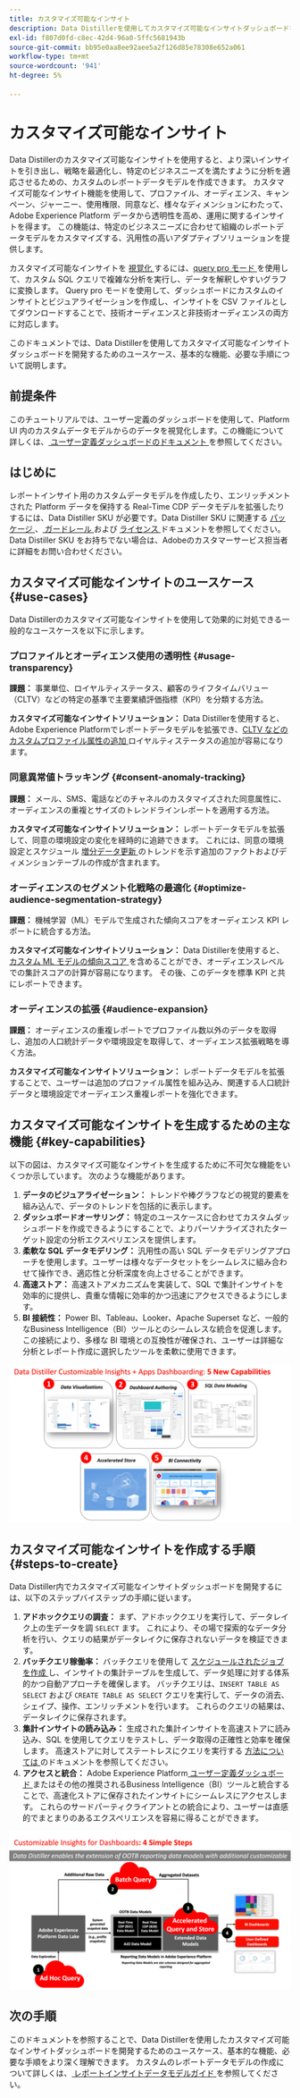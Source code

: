 ```yaml
---
title: カスタマイズ可能なインサイト
description: Data Distillerを使用してカスタマイズ可能なインサイトダッシュボードを開発するためのユースケース、基本的な機能、必要な手順について説明します。 Data Distillerのカスタマイズ可能なインサイト機能により、プロファイル、オーディエンス、キャンペーン、ジャーニー、使用権限、同意など、様々なディメンションにわたって透明性を高め、運用に関するインサイトを得る方法を説明します。
exl-id: f807d0fd-c8ec-42d4-96a0-5ffc5681943b
source-git-commit: bb95e0aa8ee92aee5a2f126d85e78308e652a061
workflow-type: tm+mt
source-wordcount: '941'
ht-degree: 5%

---
```


# カスタマイズ可能なインサイト

Data Distillerのカスタマイズ可能なインサイトを使用すると、より深いインサイトを引き出し、戦略を最適化し、特定のビジネスニーズを満たすように分析を適応させるための、カスタムのレポートデータモデルを作成できます。 カスタマイズ可能なインサイト機能を使用して、プロファイル、オーディエンス、キャンペーン、ジャーニー、使用権限、同意など、様々なディメンションにわたって、Adobe Experience Platform データから透明性を高め、運用に関するインサイトを得ます。 この機能は、特定のビジネスニーズに合わせて組織のレポートデータモデルをカスタマイズする、汎用性の高いアダプティブソリューションを提供します。

カスタマイズ可能なインサイトを [ 視覚化 ](../../../dashboards/data-distiller/overview.md) するには、[query pro モード ](../../../dashboards/data-distiller/customizable-insights/query-pro-mode.md) を使用して、カスタム SQL クエリで複雑な分析を実行し、データを解釈しやすいグラフに変換します。 Query pro モードを使用して、ダッシュボードにカスタムのインサイトとビジュアライゼーションを作成し、インサイトを CSV ファイルとしてダウンロードすることで、技術オーディエンスと非技術オーディエンスの両方に対応します。

このドキュメントでは、Data Distillerを使用してカスタマイズ可能なインサイトダッシュボードを開発するためのユースケース、基本的な機能、必要な手順について説明します。

## 前提条件

このチュートリアルでは、ユーザー定義のダッシュボードを使用して、Platform UI 内のカスタムデータモデルからのデータを視覚化します。この機能について詳しくは、[ ユーザー定義ダッシュボードのドキュメント ](../../../dashboards/user-defined-dashboards.md) を参照してください。

## はじめに

レポートインサイト用のカスタムデータモデルを作成したり、エンリッチメントされた Platform データを保持する Real-Time CDP データモデルを拡張したりするには、Data Distiller SKU が必要です。Data Distiller SKU に関連する [ パッケージ ](../../packaging.md)、[ ガードレール ](../../guardrails.md#query-accelerated-store) および [ ライセンス ](../../data-distiller/license-usage.md) ドキュメントを参照してください。 Data Distiller SKU をお持ちでない場合は、Adobeのカスタマーサービス担当者に詳細をお問い合わせください。

## カスタマイズ可能なインサイトのユースケース {#use-cases}

Data Distillerのカスタマイズ可能なインサイトを使用して効果的に対処できる一般的なユースケースを以下に示します。

### プロファイルとオーディエンス使用の透明性 {#usage-transparency}

**課題：** 事業単位、ロイヤルティステータス、顧客のライフタイムバリュー（CLTV）などの特定の基準で主要業績評価指標（KPI）を分類する方法。

**カスタマイズ可能なインサイトソリューション：** Data Distillerを使用すると、Adobe Experience Platformでレポートデータモデルを拡張でき、[CLTV などのカスタムプロファイル属性の追加 ](../../use-cases/customer-lifetime-value.md) ロイヤルティステータスの追加が容易になります。

### 同意異常値トラッキング {#consent-anomaly-tracking}

**課題：** メール、SMS、電話などのチャネルのカスタマイズされた同意属性に、オーディエンスの重複とサイズのトレンドラインレポートを適用する方法。

**カスタマイズ可能なインサイトソリューション：** レポートデータモデルを拡張して、同意の環境設定の変化を経時的に追跡できます。 これには、同意の環境設定とスケジュール [ 増分データ更新 ](../../key-concepts/incremental-load.md) のトレンドを示す追加のファクトおよびディメンションテーブルの作成が含まれます。

### オーディエンスのセグメント化戦略の最適化 {#optimize-audience-segmentation-strategy}

**課題：** 機械学習（ML）モデルで生成された傾向スコアをオーディエンス KPI レポートに統合する方法。

**カスタマイズ可能なインサイトソリューション：** Data Distillerを使用すると、[ カスタム ML モデルの傾向スコア ](../../use-cases/propensity-score.md) を含めることができ、オーディエンスレベルでの集計スコアの計算が容易になります。 その後、このデータを標準 KPI と共にレポートできます。

### オーディエンスの拡張 {#audience-expansion}

**課題：** オーディエンスの重複レポートでプロファイル数以外のデータを取得し、追加の人口統計データや環境設定を取得して、オーディエンス拡張戦略を導く方法。

**カスタマイズ可能なインサイトソリューション：** レポートデータモデルを拡張することで、ユーザーは追加のプロファイル属性を組み込み、関連する人口統計データと環境設定でオーディエンス重複レポートを強化できます。

## カスタマイズ可能なインサイトを生成するための主な機能 {#key-capabilities}

以下の図は、カスタマイズ可能なインサイトを生成するために不可欠な機能をいくつか示しています。 次のような機能があります。

1. **データのビジュアライゼーション：** トレンドや棒グラフなどの視覚的要素を組み込んで、データのトレンドを包括的に表示します。
1. **ダッシュボードオーサリング：** 特定のユースケースに合わせてカスタムダッシュボードを作成できるようにすることで、よりパーソナライズされたターゲット設定の分析エクスペリエンスを提供します。
1. **柔軟な SQL データモデリング：** 汎用性の高い SQL データモデリングアプローチを使用します。ユーザーは様々なデータセットをシームレスに組み合わせて操作でき、適応性と分析深度を向上させることができます。
1. **高速ストア：** 高速ストアメカニズムを実装して、SQL で集計インサイトを効率的に提供し、貴重な情報に効率的かつ迅速にアクセスできるようにします。
1. **BI 接続性：** Power BI、Tableau、Looker、Apache Superset など、一般的なBusiness Intelligence（BI）ツールとのシームレスな統合を促進します。 この接続により、多様な BI 環境との互換性が確保され、ユーザーは詳細な分析とレポート作成に選択したツールを柔軟に使用できます。

![Data Distillerのカスタマイズ可能なインサイトの主な機能を視覚的に表現したもの ](../../images/data-distiller/customizable-insights/key-capabilities-of-customizable-insights.png)

## カスタマイズ可能なインサイトを作成する手順 {#steps-to-create}

Data Distiller内でカスタマイズ可能なインサイトダッシュボードを開発するには、以下のステップバイステップの手順に従います。

1. **アドホッククエリの調査：** まず、アドホッククエリを実行して、データレイク上の生データを調 `SELECT` ます。 これにより、その場で探索的なデータ分析を行い、クエリの結果がデータレイクに保存されないデータを検証できます。
1. **バッチクエリ稼働率：** バッチクエリを使用して [ スケジュールされたジョブを作成 ](../../api/scheduled-queries.md#create-a-new-scheduled-query) し、インサイトの集計テーブルを生成して、データ処理に対する体系的かつ自動アプローチを確保します。 バッチクエリは、`INSERT TABLE AS SELECT` および `CREATE TABLE AS SELECT` クエリを実行して、データの消去、シェイプ、操作、エンリッチメントを行います。 これらのクエリの結果は、データレイクに保存されます。
1. **集計インサイトの読み込み：** 生成された集計インサイトを高速ストアに読み込み、SQL を使用してクエリをテストし、データ取得の正確性と効率を確保します。 高速ストアに対してステートレスにクエリを実行する [ 方法については ](../../api/accelerated-queries.md) のドキュメントを参照してください。
1. **アクセスと統合：** Adobe Experience Platform[ ユーザー定義ダッシュボード ](../../../dashboards/user-defined-dashboards.md) またはその他の推奨されるBusiness Intelligence（BI）ツールと統合することで、高速化ストアに保存されたインサイトにシームレスにアクセスします。 これらのサードパーティクライアントとの統合により、ユーザーは直感的でまとまりのあるエクスペリエンスを容易に得ることができます。

![Data Distillerでカスタマイズ可能なインサイトを得るための 4 つの手順を示したインフォグラフィック ](../../images/data-distiller/customizable-insights/steps-to-customizable-insights.png)

## 次の手順

このドキュメントを参照することで、Data Distillerを使用したカスタマイズ可能なインサイトダッシュボードを開発するためのユースケース、基本的な機能、必要な手順をより深く理解できます。 カスタムのレポートデータモデルの作成について詳しくは、[ レポートインサイトデータモデルガイド ](./reporting-insights-data-model.md) を参照してください。
